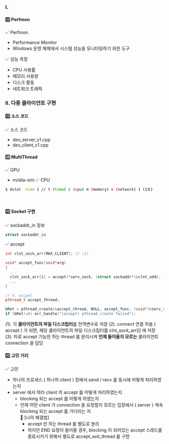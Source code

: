 ### Ⅰ. 
#### 0️⃣ Perfmon
✅ Perfmon
- Performance Monitor
- Windows 운영 체제에서 시스템 성능을 모니터링하기 위한 도구

✅ 성능 측정
- CPU 사용률
- 메모리 사용량
- 디스크 활동
- 네트워크 트래픽

### Ⅱ. 다중 클라이언트 구현
#### 0️⃣ 소스 코드
✅ 소스 코드
- dev_server_v1.cpp
- dev_client_v1.cpp

#### 1️⃣ MultiThread
✅ GPU
- nvidia-smi
✅ CPU
```bash
$ dstat -tcmn 1 // t (time) c (cpu) m (memory) n (network) 1 (1초)
```
<br/>

#### 2️⃣ Socket 구현
✅ sockaddr_in 정보
``` cpp
struct sockaddr_in 
```

✅ accept
``` cpp
int clnt_sock_arr[MAX_CLIENT]; // (1)

void* accept_func(void*arg)
{
  ...
  clnt_sock_arr[i] = accept(*serv_sock, (struct sockaddr*)&clnt_addr, (socklen_t*)&clnt_addr_size); // (2)
  ...
}

// 4. accpet
pthread_t accept_thread;

bRet = pthread_create(&accept_thread, NULL, accept_func, (void*)&serv_sock); // (3)
if (bRet!=0) err_handle("(accept) pthread_create failed");
```
(1). 각 **클라이언트의 파일 디스크립터**를 전역변수로 저장
(2). connect 연결 허용 ( accept ) 가 되면, 해당 클라이언트의 파일 디스크립터를 clnt_sock_arr[i] 에 저장
(3). 따로 accept 기능만 하는 thread 를 분리시켜 **언제 들어올지 모르는** 클라이언트 connection 을 담당

#### 3️⃣ 고민 거리
✅ 고민
- 하나의 프로세스 ( 하나의 client ) 창에서 send / recv 를 동시에 어떻게 처리하였는지
- server 에서 여러 client 의 accept 를 어떻게 처리하였는지
  - blocking 되는 accept 를 어떻게 하였는지
  - 언제 어떤 client 가 connection 을 요청할지 모르는 입장에서 ( server ) 계속 blocking 되는 accept 를 기다리는 지 <br/>
  📌 [나의 해결법]
    - accept 만 하는 thread 를 별도로 분리
    - 하지만 END 요청이 들어올 경우, blocking 이 되어있는 accept 스레드를 종료시키기 위해서 별도로 accept_exit_thread 를 구현
